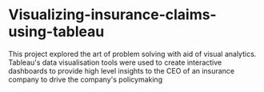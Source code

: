 # Visualizing-insurance-claims-using-tableau
This project explored the art of problem solving with aid of visual analytics. Tableau's data visualisation tools were used to create interactive dashboards to provide high level insights to the CEO of an insurance company to drive the company's policymaking
